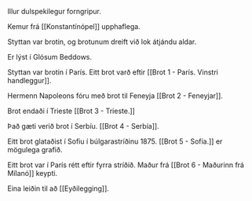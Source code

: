Illur dulspekilegur forngripur. 

Kemur frá [[Konstantínópel]] upphaflega.

Styttan var brotin, og brotunum dreift við lok átjándu aldar.

Er lýst í Glósum Beddows.

Styttan var brotin í París. Eitt brot varð eftir [[Brot 1 - París. Vinstri handleggur]].

Hermenn Napoleons fóru með brot til Feneyja [[Brot 2 - Feneyjar]].

Brot endaði í Trieste [[Brot 3 - Trieste.]]

Það gæti verið brot í Serbíu. [[Brot 4 - Serbía]].

Eitt brot glataðist í Sofiu í búlgarastríðinu 1875. [[Brot 5 - Sofía.]] er mögulega grafið.

Eitt brot var í París rétt eftir fyrra stríðið. Maður frá [[Brot 6 - Maðurinn frá Mílanó]] keypti.

Eina leiðin til að [[Eyðilegging]].
